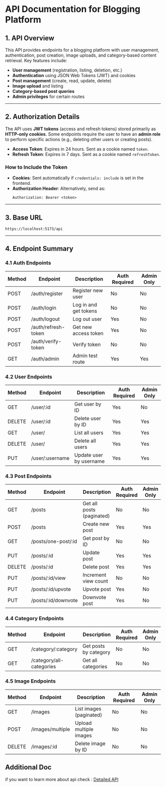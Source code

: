 # API Documentation for Blogging Platform

## 1. API Overview

This API provides endpoints for a blogging platform with user management, authentication, post creation, image uploads, and category-based content retrieval. Key features include:

- **User management** (registration, listing, deletion, etc.)
- **Authentication** using JSON Web Tokens (JWT) and cookies
- **Post management** (create, read, update, delete)
- **Image upload** and listing
- **Category-based post queries**
- **Admin privileges** for certain routes

---

## 2. Authorization Details

The API uses **JWT tokens** (access and refresh tokens) stored primarily as **HTTP-only cookies**. Some endpoints require the user to have an **admin role** to perform specific actions (e.g., deleting other users or creating posts).

- **Access Token**: Expires in 24 hours. Sent as a cookie named `token`.
- **Refresh Token**: Expires in 7 days. Sent as a cookie named `refreshToken`.

### How to Include the Token

- **Cookies**: Sent automatically if `credentials: include` is set in the frontend.
- **Authorization Header**: Alternatively, send as:
  ```
  Authorization: Bearer <token>
  ```

---

## 3. Base URL

```
https://localhost:5173/api
```

---

## 4. Endpoint Summary

### 4.1 Auth Endpoints

| Method | Endpoint            | Description           | Auth Required | Admin Only |
| ------ | ------------------- | --------------------- | ------------- | ---------- |
| POST   | /auth/register      | Register new user     | No            | No         |
| POST   | /auth/login         | Log in and get tokens | No            | No         |
| POST   | /auth/logout        | Log out user          | Yes           | No         |
| POST   | /auth/refresh-token | Get new access token  | Yes           | No         |
| POST   | /auth/verify-token  | Verify token          | No            | No         |
| GET    | /auth/admin         | Admin test route      | Yes           | Yes        |

### 4.2 User Endpoints

| Method | Endpoint        | Description             | Auth Required | Admin Only |
| ------ | --------------- | ----------------------- | ------------- | ---------- |
| GET    | /user/:id       | Get user by ID          | Yes           | No         |
| DELETE | /user/:id       | Delete user by ID       | Yes           | Yes        |
| GET    | /user/          | List all users          | Yes           | Yes        |
| DELETE | /user/          | Delete all users        | Yes           | Yes        |
| PUT    | /user/:username | Update user by username | Yes           | Yes        |

### 4.3 Post Endpoints

| Method | Endpoint            | Description               | Auth Required | Admin Only |
| ------ | ------------------- | ------------------------- | ------------- | ---------- |
| GET    | /posts              | Get all posts (paginated) | No            | No         |
| POST   | /posts              | Create new post           | Yes           | Yes        |
| GET    | /posts/one-post/:id | Get post by ID            | No            | No         |
| PUT    | /posts/:id          | Update post               | Yes           | Yes        |
| DELETE | /posts/:id          | Delete post               | Yes           | Yes        |
| PUT    | /posts/:id/view     | Increment view count      | No            | No         |
| PUT    | /posts/:id/upvote   | Upvote post               | Yes           | No         |
| PUT    | /posts/:id/downvote | Downvote post             | Yes           | No         |

### 4.4 Category Endpoints

| Method | Endpoint                 | Description           | Auth Required | Admin Only |
| ------ | ------------------------ | --------------------- | ------------- | ---------- |
| GET    | /category/:category      | Get posts by category | No            | No         |
| GET    | /category/all-categories | Get all categories    | No            | No         |

### 4.5 Image Endpoints

| Method | Endpoint         | Description             | Auth Required | Admin Only |
| ------ | ---------------- | ----------------------- | ------------- | ---------- |
| GET    | /images          | List images (paginated) | No            | No         |
| POST   | /images/multiple | Upload multiple images  | No            | No         |
| DELETE | /images/:id      | Delete image by ID      | No            | No         |

## Additional Doc

if you want to learn more about api check : [Detailed API](./detailed_api.md)
